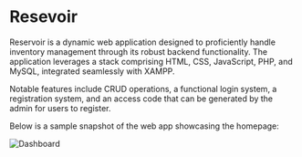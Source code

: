 # Resevoir
Reservoir is a dynamic web application designed to proficiently handle inventory management through its robust backend functionality. The application leverages a stack comprising HTML, CSS, JavaScript, PHP, and MySQL, integrated seamlessly with XAMPP. 

Notable features include CRUD operations, a functional login system, a registration system, and an access code that can be generated by the admin for users to register.

Below is a sample snapshot of the web app showcasing the homepage:

![Dashboard](https://github.com/rcbcalanoc/Inventory-Management-System-Web-App/assets/87407561/4c493111-a883-46ed-bf9c-01c85bedafe3)
